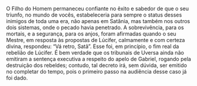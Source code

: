 ﻿O Filho do Homem permaneceu confiante no êxito e sabedor de que o seu triunfo, no mundo de vocês, estabeleceria para sempre o status desses inimigos de toda uma era, não apenas em Satânia, mas também nos outros dois sistemas, onde o pecado havia penetrado. A sobrevivência, para os mortais, e a segurança, para os anjos, foram afirmadas quando o seu Mestre, em resposta às propostas de Lúcifer, calmamente e com certeza divina, respondeu: “Vá retro, Satã”. Esse foi, em princípio, o fim real da rebelião de Lúcifer. É bem verdade que os tribunais de Uversa ainda não emitiram a sentença executiva a respeito do apelo de Gabriel, rogando pela destruição dos rebeldes; contudo, tal decreto irá, sem dúvida, ser emitido no completar do tempo, pois o primeiro passo na audiência desse caso já foi dado.